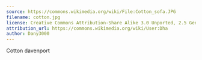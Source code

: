 ```yaml
---
source: https://commons.wikimedia.org/wiki/File:Cotton_sofa.JPG
filename: cotton.jpg
license: Creative Commons Attribution-Share Alike 3.0 Unported, 2.5 Generic, 2.0 Generic and 1.0 Generic
attribution_url: https://commons.wikimedia.org/wiki/User:Dha
author: Dany3000
---
```

Cotton davenport